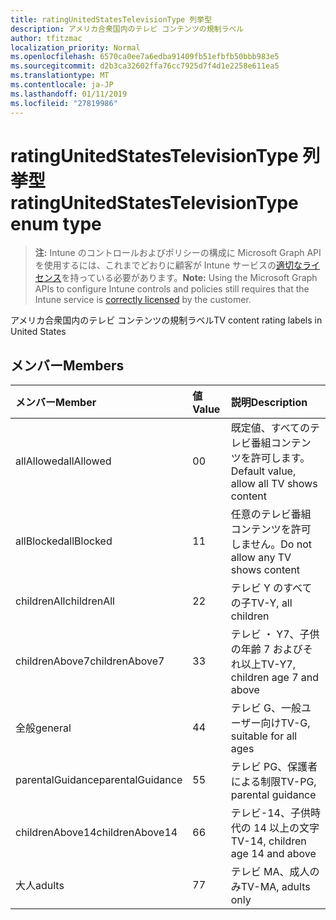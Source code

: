 ```yaml
---
title: ratingUnitedStatesTelevisionType 列挙型
description: アメリカ合衆国内のテレビ コンテンツの規制ラベル
author: tfitzmac
localization_priority: Normal
ms.openlocfilehash: 6570ca0ee7a6edba91409fb51efbfb50bbb983e5
ms.sourcegitcommit: d2b3ca32602ffa76cc7925d7f4d1e2258e611ea5
ms.translationtype: MT
ms.contentlocale: ja-JP
ms.lasthandoff: 01/11/2019
ms.locfileid: "27819986"
---
```

# <a name="ratingunitedstatestelevisiontype-enum-type"></a><span data-ttu-id="ddff3-103">ratingUnitedStatesTelevisionType 列挙型</span><span class="sxs-lookup"><span data-stu-id="ddff3-103">ratingUnitedStatesTelevisionType enum type</span></span>

> <span data-ttu-id="ddff3-104">**注:** Intune のコントロールおよびポリシーの構成に Microsoft Graph API を使用するには、これまでどおりに顧客が Intune サービスの[適切なライセンス](https://go.microsoft.com/fwlink/?linkid=839381)を持っている必要があります。</span><span class="sxs-lookup"><span data-stu-id="ddff3-104">**Note:** Using the Microsoft Graph APIs to configure Intune controls and policies still requires that the Intune service is [correctly licensed](https://go.microsoft.com/fwlink/?linkid=839381) by the customer.</span></span>

<span data-ttu-id="ddff3-105">アメリカ合衆国内のテレビ コンテンツの規制ラベル</span><span class="sxs-lookup"><span data-stu-id="ddff3-105">TV content rating labels in United States</span></span>
## <a name="members"></a><span data-ttu-id="ddff3-106">メンバー</span><span class="sxs-lookup"><span data-stu-id="ddff3-106">Members</span></span>
|<span data-ttu-id="ddff3-107">メンバー</span><span class="sxs-lookup"><span data-stu-id="ddff3-107">Member</span></span>|<span data-ttu-id="ddff3-108">値</span><span class="sxs-lookup"><span data-stu-id="ddff3-108">Value</span></span>|<span data-ttu-id="ddff3-109">説明</span><span class="sxs-lookup"><span data-stu-id="ddff3-109">Description</span></span>|
|:---|:---|:---|
|<span data-ttu-id="ddff3-110">allAllowed</span><span class="sxs-lookup"><span data-stu-id="ddff3-110">allAllowed</span></span>|<span data-ttu-id="ddff3-111">0</span><span class="sxs-lookup"><span data-stu-id="ddff3-111">0</span></span>|<span data-ttu-id="ddff3-112">既定値、すべてのテレビ番組コンテンツを許可します。</span><span class="sxs-lookup"><span data-stu-id="ddff3-112">Default value, allow all TV shows content</span></span>|
|<span data-ttu-id="ddff3-113">allBlocked</span><span class="sxs-lookup"><span data-stu-id="ddff3-113">allBlocked</span></span>|<span data-ttu-id="ddff3-114">1</span><span class="sxs-lookup"><span data-stu-id="ddff3-114">1</span></span>|<span data-ttu-id="ddff3-115">任意のテレビ番組コンテンツを許可しません。</span><span class="sxs-lookup"><span data-stu-id="ddff3-115">Do not allow any TV shows content</span></span>|
|<span data-ttu-id="ddff3-116">childrenAll</span><span class="sxs-lookup"><span data-stu-id="ddff3-116">childrenAll</span></span>|<span data-ttu-id="ddff3-117">2</span><span class="sxs-lookup"><span data-stu-id="ddff3-117">2</span></span>|<span data-ttu-id="ddff3-118">テレビ Y のすべての子</span><span class="sxs-lookup"><span data-stu-id="ddff3-118">TV-Y, all children</span></span>|
|<span data-ttu-id="ddff3-119">childrenAbove7</span><span class="sxs-lookup"><span data-stu-id="ddff3-119">childrenAbove7</span></span>|<span data-ttu-id="ddff3-120">3</span><span class="sxs-lookup"><span data-stu-id="ddff3-120">3</span></span>|<span data-ttu-id="ddff3-121">テレビ ・ Y7、子供の年齢 7 およびそれ以上</span><span class="sxs-lookup"><span data-stu-id="ddff3-121">TV-Y7, children age 7 and above</span></span>|
|<span data-ttu-id="ddff3-122">全般</span><span class="sxs-lookup"><span data-stu-id="ddff3-122">general</span></span>|<span data-ttu-id="ddff3-123">4</span><span class="sxs-lookup"><span data-stu-id="ddff3-123">4</span></span>|<span data-ttu-id="ddff3-124">テレビ G、一般ユーザー向け</span><span class="sxs-lookup"><span data-stu-id="ddff3-124">TV-G, suitable for all ages</span></span>|
|<span data-ttu-id="ddff3-125">parentalGuidance</span><span class="sxs-lookup"><span data-stu-id="ddff3-125">parentalGuidance</span></span>|<span data-ttu-id="ddff3-126">5</span><span class="sxs-lookup"><span data-stu-id="ddff3-126">5</span></span>|<span data-ttu-id="ddff3-127">テレビ PG、保護者による制限</span><span class="sxs-lookup"><span data-stu-id="ddff3-127">TV-PG, parental guidance</span></span>|
|<span data-ttu-id="ddff3-128">childrenAbove14</span><span class="sxs-lookup"><span data-stu-id="ddff3-128">childrenAbove14</span></span>|<span data-ttu-id="ddff3-129">6</span><span class="sxs-lookup"><span data-stu-id="ddff3-129">6</span></span>|<span data-ttu-id="ddff3-130">テレビ-14、子供時代の 14 以上の文字</span><span class="sxs-lookup"><span data-stu-id="ddff3-130">TV-14, children age 14 and above</span></span>|
|<span data-ttu-id="ddff3-131">大人</span><span class="sxs-lookup"><span data-stu-id="ddff3-131">adults</span></span>|<span data-ttu-id="ddff3-132">7</span><span class="sxs-lookup"><span data-stu-id="ddff3-132">7</span></span>|<span data-ttu-id="ddff3-133">テレビ MA、成人のみ</span><span class="sxs-lookup"><span data-stu-id="ddff3-133">TV-MA, adults only</span></span>|



